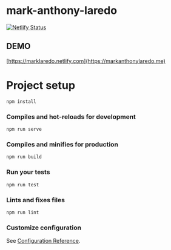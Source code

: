 # mark-anthony-laredo

[![Netlify Status](https://api.netlify.com/api/v1/badges/87a5be9e-bf1c-43e3-bdb4-6a64fea349fd/deploy-status)](https://app.netlify.com/sites/marklaredo/deploys)

## DEMO

[https://marklaredo.netlify.com](https://markanthonylaredo.me)

# Project setup
```
npm install
```

### Compiles and hot-reloads for development
```
npm run serve
```

### Compiles and minifies for production
```
npm run build
```

### Run your tests
```
npm run test
```

### Lints and fixes files
```
npm run lint
```

### Customize configuration
See [Configuration Reference](https://cli.vuejs.org/config/).
